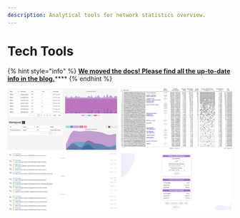 ```yaml
---
description: Analytical tools for network statistics overview.
---
```


# Tech Tools

{% hint style="info" %}
[**We moved the docs! Please find all the up-to-date info in the blog.**](https://blog.lto.network/distributed-workforce-community-dao-level-up/#tech-lab)\*\*\*\*
{% endhint %}

![](../.gitbook/assets/group.jpg)

